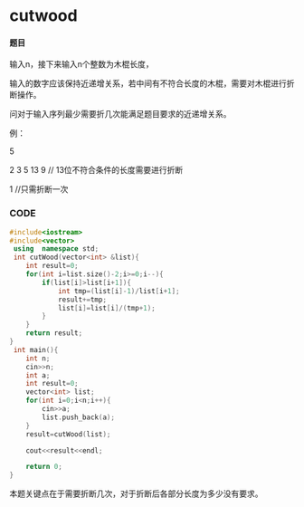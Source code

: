 # cutwood


#### 题目

输入n，接下来输入n个整数为木棍长度，

输入的数字应该保持近递增关系，若中间有不符合长度的木棍，需要对木棍进行折断操作。

问对于输入序列最少需要折几次能满足题目要求的近递增关系。

例：

5 

2 3 5 13 9      // 13位不符合条件的长度需要进行折断

1    //只需折断一次



### CODE

```c++
#include<iostream>
#include<vector>
 using  namespace std;
 int cutWood(vector<int> &list){
    int result=0;
    for(int i=list.size()-2;i>=0;i--){
        if(list[i]>list[i+1]){
            int tmp=(list[i]-1)/list[i+1];
            result+=tmp;
            list[i]=list[i]/(tmp+1);
        }
    }
    return result;
}
 int main(){
    int n;
    cin>>n;
    int a;
    int result=0;
    vector<int> list;
    for(int i=0;i<n;i++){
        cin>>a;
        list.push_back(a);
    }
    result=cutWood(list);

    cout<<result<<endl;

    return 0;
}
```

本题关键点在于需要折断几次，对于折断后各部分长度为多少没有要求。
